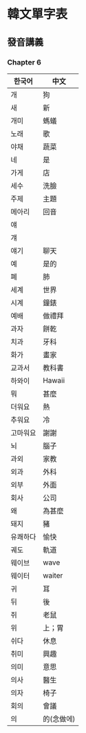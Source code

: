 # 韓文單字表

## 發音講義

### Chapter 6

한국어 | 中文
--- | ---
개 | 狗
새 | 新
개미 | 螞蟻
노래 | 歌
야채 | 蔬菜
네 | 是
가게 | 店
세수 | 洗臉
주제 | 主題
메아리 | 回音
얘 | 
걔 | 
얘기 | 聊天
예 | 是的
폐 | 肺
세계 | 世界
시계 | 鐘錶
예배 | 做禮拜
과자 | 餅乾
치과 | 牙科
화가 | 畫家
교과서 | 教科書
하와이 | Hawaii
뭐 | 甚麼
더워요 | 熱
추워요 | 冷
고마워요 | 謝謝
뇌 | 腦子
과외 | 家教
외과 | 外科
외부 | 外面
회사 | 公司
왜 | 為甚麼
돼지 | 豬
유쾌하다 | 愉快
궤도 | 軌道
웨이브 | wave
웨이터 | waiter
귀 | 耳
뒤 | 後
쥐 | 老鼠
위 | 上；胃
쉬다 | 休息
취미 | 興趣
의미 | 意思
의사 | 醫生
의자 | 椅子
회의 | 會議
의 | 的(念做에)
